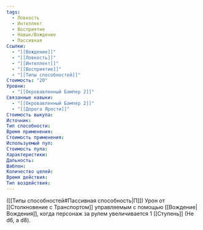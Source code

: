 ```yaml
---
tags:
  - Ловкость
  - Интеллект
  - Восприятие
  - Навык/Вождение
  - Пассивная
Ссылки:
  - "[[Вождение]]"
  - "[[Ловкость]]"
  - "[[Интеллект]]"
  - "[[Восприятие]]"
  - "[[Типы способностей]]"
Стоимость: "20"
Уровни:
  - "[[Окровавленный Бампер 2]]"
Связанные навыки:
  - "[[Окровавленный Бампер 2]]"
  - "[[Дорога Ярости]]"
Стоимость выкупа:
Источник:
Тип способности:
Время применения:
Стоимость применения:
Используемый пул:
Стоимость пула:
Характеристики:
Дальность:
Шаблон:
Количество целей:
Время действия:
Тип воздействия:
---
```

([[Типы способностей#Пассивная способность|П]]) Урон от [[Столкновение с Транспортом]] управляемым с помощью [[Вождение|Вождения]], когда персонаж за рулем увеличивается 1 [[Ступень]] (Не d6, а d8).